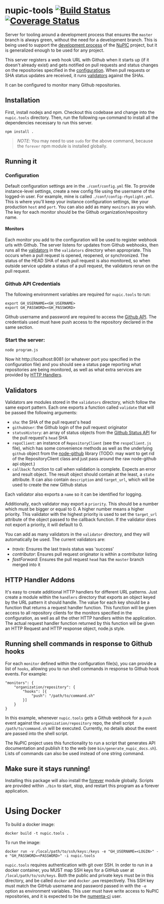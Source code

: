 nupic-tools [![Build Status](https://travis-ci.org/numenta/nupic.tools.png?branch=master)](https://travis-ci.org/numenta/nupic.tools) [![Coverage Status](https://coveralls.io/repos/numenta/nupic.tools/badge.png?branch=master)](https://coveralls.io/r/numenta/nupic.tools?branch=master)
=============

Server for tooling around a development process that ensures the `master` branch is always green, without the need for a development branch. This is being used to support the [development process](https://github.com/numenta/nupic/wiki/Developer-Workflow) of the [NuPIC](http://github.com/numenta/nupic) project, but it is generalized enough to be used for any project.

This server registers a web hook URL with Github when it starts up (if it doesn't already exist) and gets notified on pull requests and status changes on the repositories specified in the [configuration](#configuration). When pull requests or SHA status updates are received, it runs [validators](#validators) against the SHAs. 

It can be configured to monitor many Github repositories.

## Installation

First, install nodejs and npm. Checkout this codebase and change into the `nupic.tools` directory. Then, run the following `npm` command to install all the dependencies necessary to run this server.

    npm install .

> *NOTE*: You may need to use `sudo` for the above command, because the `forever` npm module is installed globally.

## Running it

### Configuration

Default configuration settings are in the `./conf/config.yml` file. To provide instance-level settings, create a new config file using the username of the logged-in user. For example, mine is called `./conf/config-rhyolight.yml`. This is where you'll keep your instance configuration settings, like your production `host` and `port`. You can also add as many `monitors` as you wish. The key for each monitor should be the Github organization/repository name.

#### Monitors

Each monitor you add to the configuration will be used to register webhook urls with Github. The server listens for updates from Github webhooks, then runs all the [validators](#validators) in the `validators` directory when appropriate. This occurs when a pull request is opened, reopened, or synchronized. The status of the HEAD SHA of each pull request is also monitored, so when outside service update a status of a pull request, the validators rerun on the pull request. 

### Github API Credentials

The following environment variables are required for `nupic.tools` to run:

    export GH_USERNAME=<GH_USERNAME>
    export GH_PASSWORD=<GH_PASSWORD>

Github username and password are required to access the [Github API](http://developer.github.com/). The credentials used must have push access to the repository declared in the same section.

### Start the server:

    node program.js

Now hit http://localhost:8081 (or whatever port you specified in the configuration file) and you should see a status page reporting what repositories are being monitored, as well as what extra services are provided by [HTTP Handlers](#http_handler_addons).

## Validators

Validators are modules stored in the `validators` directory, which follow the same export pattern. Each one exports a function called `validate` that will be passed the following arguments:

- `sha`: the SHA of the pull request's head
- `githubUser`: the Github login of the pull request originator
- `statusHistory`: an array of status objects from the [Github Status API](http://developer.github.com/v3/repos/statuses/) for the pull request's `head` SHA
- `repoClient`: an instance of `RepositoryClient` (see the `respoClient.js` file), which has some convenience methods as well as the underlying `github` object from the [node-github](https://github.com/ajaxorg/node-github) library (TODO: may want to get rid of the RepositoryClient class and just pass around the raw node-github api object.)
- `callback`: function to call when validation is complete. Expects an error and result object. The result object should contain at the least, a `state` attribute. It can also contain `description` and `target_url`, which will be used to create the new Github status

Each validator also exports a `name` so it can be identified for logging.

Additionally, each validator may export a `priority`. This should be a number which must be bigger or equal to 0. A higher number means a higher priority. This validator with the highest priority is used to set the `target_url` attribute of the object passed to the callback function. If the validator does not export a priority, it will default to 0.

You can add as many validators in the `validator` directory, and they will automatically be used. The current validators are:

- *travis*: Ensures the last travis status was 'success'
- *contributor*: Ensures pull request originator is within a contributor listing
- *fastForward*: Ensures the pull request `head` has the `master` branch merged into it

## HTTP Handler Addons

It's easy to create additional HTTP handlers for different URL patterns. Just create a module within the `handlers` directory that exports an object keyed by the URL pattern it should handle. The value for each key should be a function that returns a request handler function. This function will be given access to all repository clients for the monitors specified in the configuration, as well as all the other HTTP handlers within the application. The actual request handler function returned by this function will be given an HTTP Request and HTTP response object, node.js style.

## Running shell commands in response to Github hooks

For each `monitor` defined within the configuration file(s), you can provide a list of `hooks`, allowing you to run shell commands in response to Github hook events. For example:

    "monitors": {
        "organization/repository": {
            "hooks": [{
                "push": "/path/to/command.sh"
            }]
        }
    }

In this example, whenever `nupic.tools` gets a Github webhook for a `push` event against the `organization/repository` repo, the shell script `/path/to/command.sh` will be executed. Currently, no details about the event are passed into the shell script.

The NuPIC project uses this functionality to run a script that generates API documentation and publish it to the web (see `bin/generate_nupic_docs.sh`). Lists of commands can also be used instead of one string command.

## Make sure it stays running!

Installing this package will also install the [forever](https://npmjs.org/package/forever) module globally. Scripts are provided within `./bin` to start, stop, and restart this program as a forever application.

# Using Docker

To build a docker image:

    docker build -t nupic.tools .

To run the image:

    docker run -v /local/path/to/ssh/keys:/keys -e "GH_USERNAME=<LOGIN>" -e "GH_PASSWORD=<PASSWORD>" -i nupic.tools

`nupic.tools` requires authentication with git over SSH. In order to run in a docker container, you MUST map SSH keys for a GitHub user at `/local/path/to/ssh/keys`. Both the public and private keys must be in this directory, and be called `docker` and `docker.pem` respectively. This SSH key must match the GitHub username and password passed in with the `-e` option as environment variables. This user must have write access to NuPIC repositories, and it is expected to be the [numenta-ci](https://github.com/numenta-ci) user. 